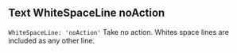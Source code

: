 ## Text WhiteSpaceLine noAction

`WhiteSpaceLine: 'noAction'` Take no action. Whites space lines are included as any other line.  